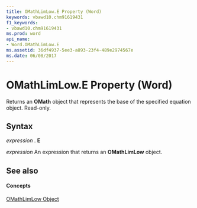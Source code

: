 ```yaml
---
title: OMathLimLow.E Property (Word)
keywords: vbawd10.chm91619431
f1_keywords:
- vbawd10.chm91619431
ms.prod: word
api_name:
- Word.OMathLimLow.E
ms.assetid: 36df4937-5ee3-a893-23f4-489e2974567e
ms.date: 06/08/2017
---
```



# OMathLimLow.E Property (Word)

Returns an **OMath** object that represents the base of the specified equation object. Read-only.


## Syntax

 _expression_ . **E**

 _expression_ An expression that returns an **OMathLimLow** object.


## See also


#### Concepts


[OMathLimLow Object](omathlimlow-object-word.md)

